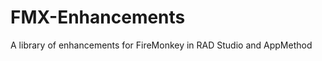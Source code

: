 FMX-Enhancements
================

A library of enhancements for FireMonkey in RAD Studio and AppMethod
